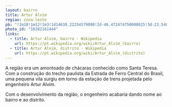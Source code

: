 ```yaml
---
layout: bairro
title: Artur Alvim
regiao: zona-leste
pb: "!1m18!1m12!1m3!1d14630.22254579008!2d-46.472474750000025!3d-23.5484797!2m3!1f0!2f0!3f0!3m2!1i1024!2i768!4f13.1!3m3!1m2!1s0x94ce66dde524bf03%3A0x857afc51ee2f1db8!2sArtur+Alvim%2C+S%C3%A3o+Paulo+-+State+of+S%C3%A3o+Paulo!5e0!3m2!1sen!2sbr!4v1427317690075"
photo_id: "16282161444"
links: 
  - title: Artur Alvim, bairro - Wikipedia
    url: https://pt.wikipedia.org/wiki/Artur_Alvim_(bairro)
  - title: Artur Alvim, distrito - Wikipedia
    url: https://pt.wikipedia.org/wiki/Artur_Alvim_(distrito)
---
```

A região era um amontoado de chácaras conhecido como Santa Teresa. Com a construção do trecho paulista da Estrada de Ferro Central do Brasil, uma pequena vila surgiu em torno da estação de trens projetada pelo engenheiro Artur Alvim.

Com o desenvolvimento da região, o engenheiro acabaria dando nome ao bairro e ao distrito.